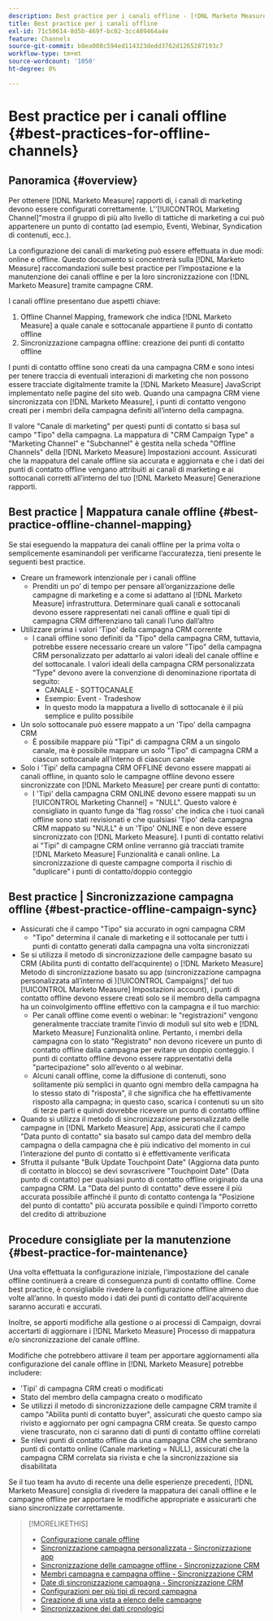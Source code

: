```yaml
---
description: Best practice per i canali offline - [!DNL Marketo Measure] - Documentazione del prodotto
title: Best practice per i canali offline
exl-id: 71c50614-8d5b-469f-bc02-3cc489464a4e
feature: Channels
source-git-commit: b8ea008c594ed114323dedd3762d1265287193c7
workflow-type: tm+mt
source-wordcount: '1050'
ht-degree: 0%

---
```


# Best practice per i canali offline {#best-practices-for-offline-channels}

## Panoramica {#overview}

Per ottenere [!DNL Marketo Measure] rapporti di, i canali di marketing devono essere configurati correttamente. L&#39;&#39;[!UICONTROL Marketing Channel]&quot;mostra il gruppo di più alto livello di tattiche di marketing a cui può appartenere un punto di contatto (ad esempio, Eventi, Webinar, Syndication di contenuti, ecc.).

La configurazione dei canali di marketing può essere effettuata in due modi: online e offline. Questo documento si concentrerà sulla [!DNL Marketo Measure] raccomandazioni sulle best practice per l’impostazione e la manutenzione dei canali offline e per la loro sincronizzazione con [!DNL Marketo Measure] tramite campagne CRM.

I canali offline presentano due aspetti chiave:

1. Offline Channel Mapping, framework che indica [!DNL Marketo Measure] a quale canale e sottocanale appartiene il punto di contatto offline
1. Sincronizzazione campagna offline: creazione dei punti di contatto offline

I punti di contatto offline sono creati da una campagna CRM e sono intesi per tenere traccia di eventuali interazioni di marketing che non possono essere tracciate digitalmente tramite la [!DNL Marketo Measure] JavaScript implementato nelle pagine del sito web. Quando una campagna CRM viene sincronizzata con [!DNL Marketo Measure], i punti di contatto vengono creati per i membri della campagna definiti all’interno della campagna.

Il valore &quot;Canale di marketing&quot; per questi punti di contatto si basa sul campo &quot;Tipo&quot; della campagna. La mappatura di &quot;CRM Campaign Type&quot; a &quot;Marketing Channel&quot; e &quot;Subchannel&quot; è gestita nella scheda &quot;Offline Channels&quot; della [!DNL Marketo Measure] Impostazioni account. Assicurati che la mappatura del canale offline sia accurata e aggiornata e che i dati dei punti di contatto offline vengano attribuiti ai canali di marketing e ai sottocanali corretti all’interno del tuo [!DNL Marketo Measure] Generazione rapporti.

## Best practice | Mappatura canale offline {#best-practice-offline-channel-mapping}

Se stai eseguendo la mappatura dei canali offline per la prima volta o semplicemente esaminandoli per verificarne l’accuratezza, tieni presente le seguenti best practice.

* Creare un framework intenzionale per i canali offline
   * Prenditi un po’ di tempo per pensare all’organizzazione delle campagne di marketing e a come si adattano al [!DNL Marketo Measure] infrastruttura. Determinare quali canali e sottocanali devono essere rappresentati nei canali offline e quali tipi di campagna CRM differenziano tali canali l’uno dall’altro
* Utilizzare prima i valori &#39;Tipo&#39; della campagna CRM corrente
   * I canali offline sono definiti da &quot;Tipo&quot; della campagna CRM, tuttavia, potrebbe essere necessario creare un valore &quot;Tipo&quot; della campagna CRM personalizzato per adattarlo ai valori ideali del canale offline e del sottocanale. I valori ideali della campagna CRM personalizzata &quot;Type&quot; devono avere la convenzione di denominazione riportata di seguito:
      * CANALE - SOTTOCANALE
      * Esempio: Event - Tradeshow
      * In questo modo la mappatura a livello di sottocanale è il più semplice e pulito possibile
* Un solo sottocanale può essere mappato a un &#39;Tipo&#39; della campagna CRM
   * È possibile mappare più &quot;Tipi&quot; di campagna CRM a un singolo canale, ma è possibile mappare un solo &quot;Tipo&quot; di campagna CRM a ciascun sottocanale all’interno di ciascun canale
* Solo i &#39;Tipi&#39; della campagna CRM OFFLINE devono essere mappati ai canali offline, in quanto solo le campagne offline devono essere sincronizzate con [!DNL Marketo Measure] per creare punti di contatto:
   * I &#39;Tipi&#39; della campagna CRM ONLINE devono essere mappati su un [!UICONTROL Marketing Channel] = &quot;NULL&quot;. Questo valore è consigliato in quanto funge da &#39;flag rosso&#39; che indica che i tuoi canali offline sono stati revisionati e che qualsiasi &#39;Tipo&#39; della campagna CRM mappato su &quot;NULL&quot; è un &#39;Tipo&#39; ONLINE e non deve essere sincronizzato con [!DNL Marketo Measure]. I punti di contatto relativi ai &quot;Tipi&quot; di campagne CRM online verranno già tracciati tramite [!DNL Marketo Measure] Funzionalità e canali online. La sincronizzazione di queste campagne comporta il rischio di &quot;duplicare&quot; i punti di contatto/doppio conteggio

## Best practice | Sincronizzazione campagna offline {#best-practice-offline-campaign-sync}

* Assicurati che il campo &quot;Tipo&quot; sia accurato in ogni campagna CRM
   * &quot;Tipo&quot; determina il canale di marketing e il sottocanale per tutti i punti di contatto generati dalla campagna una volta sincronizzati
* Se si utilizza il metodo di sincronizzazione delle campagne basato su CRM (Abilita punti di contatto dell’acquirente) o [!DNL Marketo Measure] Metodo di sincronizzazione basato su app (sincronizzazione campagna personalizzata all’interno di )[!UICONTROL Campaigns]&#39; del tuo [!UICONTROL Marketo Measure] Impostazioni account), i punti di contatto offline devono essere creati solo se il membro della campagna ha un coinvolgimento offline effettivo con la campagna e il tuo marchio:
   * Per canali offline come eventi o webinar: le &quot;registrazioni&quot; vengono generalmente tracciate tramite l’invio di moduli sul sito web e [!DNL Marketo Measure] Funzionalità online. Pertanto, i membri della campagna con lo stato &quot;Registrato&quot; non devono ricevere un punto di contatto offline dalla campagna per evitare un doppio conteggio. I punti di contatto offline devono essere rappresentativi della &quot;partecipazione&quot; solo all’evento o al webinar.
   * Alcuni canali offline, come la diffusione di contenuti, sono solitamente più semplici in quanto ogni membro della campagna ha lo stesso stato di &quot;risposta&quot;, il che significa che ha effettivamente risposto alla campagna; in questo caso, scarica i contenuti su un sito di terze parti e quindi dovrebbe ricevere un punto di contatto offline
* Quando si utilizza il metodo di sincronizzazione personalizzato delle campagne in [!DNL Marketo Measure] App, assicurati che il campo &quot;Data punto di contatto&quot; sia basato sul campo data del membro della campagna o della campagna che è più indicativo del momento in cui l’interazione del punto di contatto si è effettivamente verificata
* Sfrutta il pulsante &quot;Bulk Update Touchpoint Date&quot; (Aggiorna data punto di contatto in blocco) se devi sovrascrivere &quot;Touchpoint Date&quot; (Data punto di contatto) per qualsiasi punto di contatto offline originato da una campagna CRM. La &quot;Data del punto di contatto&quot; deve essere il più accurata possibile affinché il punto di contatto contenga la &quot;Posizione del punto di contatto&quot; più accurata possibile e quindi l’importo corretto del credito di attribuzione

## Procedure consigliate per la manutenzione {#best-practice-for-maintenance}

Una volta effettuata la configurazione iniziale, l’impostazione del canale offline continuerà a creare di conseguenza punti di contatto offline. Come best practice, è consigliabile rivedere la configurazione offline almeno due volte all’anno. In questo modo i dati dei punti di contatto dell&#39;acquirente saranno accurati e accurati.

Inoltre, se apporti modifiche alla gestione o ai processi di Campaign, dovrai accertarti di aggiornare i [!DNL Marketo Measure] Processo di mappatura e/o sincronizzazione del canale offline.

Modifiche che potrebbero attivare il team per apportare aggiornamenti alla configurazione del canale offline in [!DNL Marketo Measure] potrebbe includere:

* &#39;Tipi&#39; di campagna CRM creati o modificati
* Stato del membro della campagna creato o modificato
* Se utilizzi il metodo di sincronizzazione delle campagne CRM tramite il campo &quot;Abilita punti di contatto buyer&quot;, assicurati che questo campo sia rivisto e aggiornato per ogni campagna CRM creata. Se questo campo viene trascurato, non ci saranno dati di punti di contatto offline correlati
* Se rilevi punti di contatto offline da una campagna CRM che sembrano punti di contatto online (Canale marketing = NULL), assicurati che la campagna CRM correlata sia rivista e che la sincronizzazione sia disabilitata

Se il tuo team ha avuto di recente una delle esperienze precedenti, [!DNL Marketo Measure] consiglia di rivedere la mappatura dei canali offline e le campagne offline per apportare le modifiche appropriate e assicurarti che siano sincronizzate correttamente.

>[!MORELIKETHIS]
>
>* [Configurazione canale offline](/help/channel-tracking-and-setup/offline-channels/offline-custom-channel-setup.md)
>* [Sincronizzazione campagna personalizzata - Sincronizzazione app](/help/channel-tracking-and-setup/offline-channels/custom-campaign-sync.md)
>* [Sincronizzazione delle campagne offline - Sincronizzazione CRM](/help/channel-tracking-and-setup/offline-channels/legacy-processes/syncing-offline-campaigns.md)
>* [Membri campagna e campagna offline - Sincronizzazione CRM](/help/channel-tracking-and-setup/offline-channels/legacy-processes/campaigns-and-campaign-members.md)
>* [Date di sincronizzazione campagna - Sincronizzazione CRM](/help/channel-tracking-and-setup/offline-channels/legacy-processes/campaign-sync-dates.md)
>* [Configurazioni per più tipi di record campagna](/help/channel-tracking-and-setup/offline-channels/configurations-for-multiple-campaign-record-types.md)
>* [Creazione di una vista a elenco delle campagne](/help/channel-tracking-and-setup/offline-channels/legacy-processes/creating-a-campaign-list-view-for-salesforce-campaigns.md)
>* [Sincronizzazione dei dati cronologici](/help/channel-tracking-and-setup/offline-channels/legacy-processes/syncing-historical-data.md)
